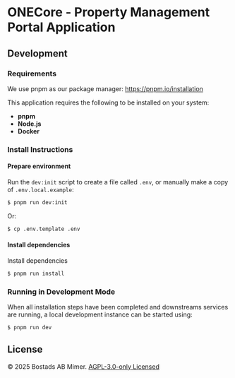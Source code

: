 # ONECore - Property Management Portal Application

## Development

### Requirements

We use pnpm as our package manager: https://pnpm.io/installation

This application requires the following to be installed on your system:

- **pnpm**
- **Node.js**
- **Docker**

### Install Instructions

#### Prepare environment

Run the `dev:init` script to create a file called `.env`, or manually make a copy of `.env.local.example`:

```sh
$ pnpm run dev:init
```

Or:

```sh
$ cp .env.template .env
```

#### Install dependencies

Install dependencies

```sh
$ pnpm run install
```

### Running in Development Mode

When all installation steps have been completed and downstreams services are running, a local development instance can be started using:

```sh
$ pnpm run dev
```

## License

© 2025 Bostads AB Mimer. [AGPL-3.0-only Licensed](./LICENSE)
